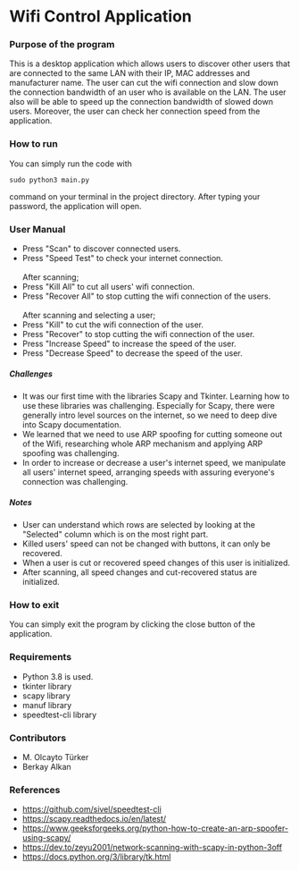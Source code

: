 ﻿# Wifi Control Application
### Purpose of the program
This is a desktop application which allows users to discover other users that are connected to the same LAN with their IP, MAC addresses and manufacturer name. The user can cut the wifi connection and slow down the connection bandwidth of an user who is available on the LAN. The user also will be able to speed up the connection bandwidth of slowed down users. Moreover, the user can check her connection speed from the application.
### How to run
You can simply run the code with 
```
sudo python3 main.py
```
command on your terminal in the project directory. After typing your password, the application will open.
### User Manual
* Press "Scan" to discover connected users.
* Press "Speed Test" to check your internet connection. <br/><br/>
After scanning;
* Press "Kill All" to cut all users' wifi connection.
* Press "Recover All" to stop cutting the wifi connection of the users. <br/><br/>
After scanning and selecting a user;
* Press "Kill" to cut the wifi connection of the user.
* Press "Recover" to stop cutting the wifi connection of the user.
* Press "Increase Speed" to increase the speed of the user.
* Press "Decrease Speed" to decrease the speed of the user.
##### Challenges
* It was our first time with the libraries Scapy and Tkinter. Learning how to use these libraries was challenging. Especially for Scapy, there were generally intro level sources on the internet, so we need to deep dive into Scapy documentation.
* We learned that we need to use ARP spoofing for cutting someone out of the Wifi, researching whole ARP mechanism and applying ARP spoofing was challenging.
* In order to increase or decrease a user's internet speed, we manipulate all users' internet speed, arranging speeds with assuring everyone's connection was challenging. 
##### Notes
* User can understand which rows are selected by looking at the "Selected" column which is on the most right part.
* Killed users' speed can not be changed with buttons, it can only be recovered.
* When a user is cut or recovered speed changes of this user is initialized.
* After scanning, all speed changes and cut-recovered status are initialized.
### How to exit
You can simply exit the program by clicking the close button of the application.
### Requirements
* Python 3.8 is used.
* tkinter library
* scapy library
* manuf library
* speedtest-cli library
### Contributors
* M. Olcayto Türker
* Berkay Alkan
### References
* https://github.com/sivel/speedtest-cli
* https://scapy.readthedocs.io/en/latest/
* https://www.geeksforgeeks.org/python-how-to-create-an-arp-spoofer-using-scapy/
* https://dev.to/zeyu2001/network-scanning-with-scapy-in-python-3off
* https://docs.python.org/3/library/tk.html
